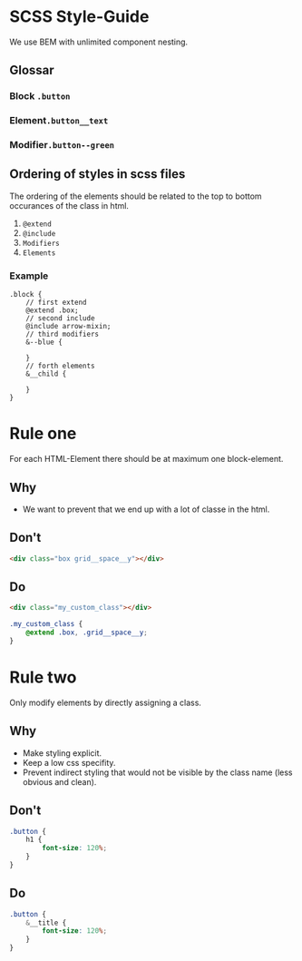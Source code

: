 # SCSS Style-Guide

We use BEM with unlimited component nesting.

## Glossar

### Block `.button`

### Element`.button__text`

### Modifier`.button--green`



## Ordering of styles in scss files

The ordering of the elements should be related to the top to bottom occurances of the class in html.

1. `@extend`
2. `@include`
3. `Modifiers`
4. `Elements`

### Example

```
.block {
	// first extend
	@extend .box;
	// second include
	@include arrow-mixin;
	// third modifiers
	&--blue {
	
	}
	// forth elements
	&__child {
	
	}
}
```



# Rule one

For each HTML-Element there should be at maximum one block-element.

## Why

- We want to prevent that we end up with a lot of classe in the html.

## Don't

```html
<div class="box grid__space__y"></div>
```

## Do

```html
<div class="my_custom_class"></div>
```



```scss
.my_custom_class {
	@extend .box, .grid__space__y;
}
```

# Rule two

Only modify elements by directly assigning a class.

## Why

- Make styling explicit. 
- Keep a low css specifity. 
- Prevent indirect styling that would not be visible by the class name (less obvious and clean).

## Don't 

```scss
.button {
	h1 {
		font-size: 120%;
	}
}
```

## Do

```scss
.button {
	&__title {
		font-size: 120%;
	}
}
```
